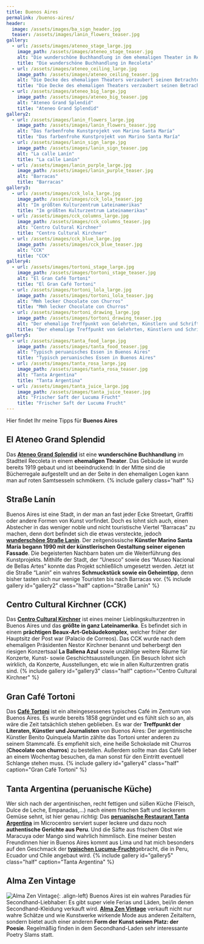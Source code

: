 ```yaml
---
title: Buenos Aires
permalink: /buenos-aires/
header:
  image: /assets/images/ba_sign_header.jpg
  teaser: /assets/images/lanin_flowers_teaser.jpg
gallery:
  - url: /assets/images/ateneo_stage_large.jpg
    image_path: /assets/images/ateneo_stage_teaser.jpg
    alt: "Die wunderschöne Buchhandlung in dem ehemaligen Theater in Recoleta"
    title: "Die wunderschöne Buchhandlung in Recoleta"
  - url: /assets/images/ateneo_ceiling_large.jpg
    image_path: /assets/images/ateneo_ceiling_teaser.jpg
    alt: "Die Decke des ehemaligen Theaters verzaubert seinen Betrachter."
    title: "Die Decke des ehemaligen Theaters verzaubert seinen Betrachter."
  - url: /assets/images/ateneo_big_large.jpg
    image_path: /assets/images/ateneo_big_teaser.jpg
    alt: "Ateneo Grand Splendid"
    title: "Ateneo Grand Splendid"
gallery2:
  - url: /assets/images/lanin_flowers_large.jpg
    image_path: /assets/images/lanin_flowers_teaser.jpg
    alt: "Das farbenfrohe Kunstprojekt von Marino Santa María"
    title: "Das farbenfrohe Kunstprojekt von Marino Santa María"
  - url: /assets/images/lanin_sign_large.jpg
    image_path: /assets/images/lanin_sign_teaser.jpg
    alt: "La calle Lanín"
    title: "La calle Lanín"
  - url: /assets/images/lanin_purple_large.jpg
    image_path: /assets/images/lanin_purple_teaser.jpg
    alt: "Barracas"
    title: "Barracas"
gallery3:
  - url: /assets/images/cck_lola_large.jpg
    image_path: /assets/images/cck_lola_teaser.jpg
    alt: "Im größten Kulturzentrum Lateinamerikas"
    title: "Im größten Kulturzentrum Lateinamerikas"
  - url: /assets/images/cck_columns_large.jpg
    image_path: /assets/images/cck_columns_teaser.jpg
    alt: "Centro Cultural Kirchner"
    title: "Centro Cultural Kirchner"
  - url: /assets/images/cck_blue_large.jpg
    image_path: /assets/images/cck_blue_teaser.jpg
    alt: "CCK"
    title: "CCK"
gallery4:
  - url: /assets/images/tortoni_stage_large.jpg
    image_path: /assets/images/tortoni_stage_teaser.jpg
    alt: "El Gran Café Tortoni"
    title: "El Gran Café Tortoni"
  - url: /assets/images/tortoni_lola_large.jpg
    image_path: /assets/images/tortoni_lola_teaser.jpg
    alt: "Mmh lecker Chocolate con Churros"
    title: "Mmh lecker Chocolate con Churros"
  - url: /assets/images/tortoni_drawing_large.jpg
    image_path: /assets/images/tortoni_drawing_teaser.jpg
    alt: "Der ehemalige Treffpunkt von Gelehrten, Künstlern und Schriftstellern in Buenos Aires"
    title: "Der ehemalige Treffpunkt von Gelehrten, Künstlern und Schriftstellern in Buenos Aires"
gallery5:
  - url: /assets/images/tanta_food_large.jpg
    image_path: /assets/images/tanta_food_teaser.jpg
    alt: "Typisch peruanisches Essen in Buenos Aires"
    title: "Typisch peruanisches Essen in Buenos Aires"
  - url: /assets/images/tanta_rosa_large.jpg
    image_path: /assets/images/tanta_rosa_teaser.jpg
    alt: "Tanta Argentina"
    title: "Tanta Argentina"
  - url: /assets/images/tanta_juice_large.jpg
    image_path: /assets/images/tanta_juice_teaser.jpg
    alt: "Frischer Saft der Lucuma Frucht"
    title: "Frischer Saft der Lucuma Frucht"
---
```


Hier findet Ihr meine Tipps für **Buenos Aires**

## El Ateneo Grand Splendid
Das [**Ateneo Grand Splendid**](https://turismo.buenosaires.gob.ar/es/atractivo/el-ateneo-grand-splendid) ist eine **wunderschöne Buchhandlung** im Stadtteil Recoleta in einem **ehemaligen Theater**. Das Gebäude ist wurde bereits 1919 gebaut und ist beeindruckend: In der Mitte sind die Bücherregale aufgestellt und an der Seite in den ehemaligen Logen kann man auf roten Samtsesseln schmökern.
{% include gallery class="half" %}

## Straße Lanín
Buenos Aires ist eine Stadt, in der man an fast jeder Ecke Streetart, Graffiti oder andere Formen von Kunst vorfindet.
Doch es lohnt sich auch, einen Abstecher in das weniger noble und nicht touristische Viertel “Barracas” zu machen, denn dort befindet sich die etwas versteckte, jedoch [**wunderschöne Straße Lanín**](https://turismo.buenosaires.gob.ar/es/atractivo/calle-lan%C3%ADn). 
Der zeitgenössische **Künstler Marino Santa María begann 1990 mit der künstlerischen Gestaltung seiner eigenen Fassade**. Die begeisterten Nachbarn baten um die Weiterführung des Kunstprojekts. Mithilfe der Stadt, der “Unesco” sowie des “Museo Nacional de Bellas Artes” konnte das Projekt schließlich umgesetzt werden. Jetzt ist die Straße “Lanín” ein wahres **Schmuckstück sowie ein Geheimtipp**, denn bisher tasten sich nur wenige Touristen bis nach Barracas vor. 
{% include gallery id="gallery2" class="half" caption="Straße Lanín" %}

## Centro Cultural Kirchner (CCK)
Das [**Centro Cultural Kirchner**](http://www.cck.gob.ar/) ist eines meiner Lieblingskulturzentren in Buenos Aires und das **größte in ganz Lateinamerika**. Es befindet sich in einem **prächtigen Beaux-Art-Gebäudekomplex**, welcher früher der Hauptsitz der Post war (Palacio de Correos). Das CCK wurde nach dem ehemaligen Präsidenten Nestor Kirchner benannt und beherbergt den riesigen Konzertsaal **La Ballena Azul** sowie unzählige weitere Räume für Konzerte, Kunst- sowie Geschichtsausstellungen. Ein Besuch lohnt sich wirklich, da Konzerte, Ausstellungen, etc wie in allen Kulturzentren gratis sind. 
{% include gallery id="gallery3" class="half" caption="Centro Cultural Kirchner" %}

## Gran Café Tortoni
Das [**Café Tortoni**](http://www.cafetortoni.com.ar/) ist ein alteingesessenes typisches Café im Zentrum von Buenos Aires. Es wurde bereits 1858 gegründet und es fühlt sich so an, als wäre die Zeit tatsächlich stehen geblieben. 
Es war der **Treffpunkt der Literaten, Künstler und Journalisten** von Buenos Aires: Der argentinische Künstler Benito Quinquela Martin zählte das Tortoni unter anderen zu seinem Stammcafé.
Es empfiehlt sich, eine heiße Schokolade mit Churros (**Chocolate con churros**) zu bestellen. 
Außerdem sollte man das Café lieber an einem Wochentag besuchen, da man sonst für den Eintritt eventuell Schlange stehen muss.
{% include gallery id="gallery4" class="half" caption="Gran Café Tortoni" %}

## Tanta Argentina (peruanische Küche)
Wer sich nach der argentinischen, recht fettigen und süßen Küche (Fleisch, Dulce de Leche, Empanadas,...) nach einem frischen Saft und leckerem Gemüse sehnt, ist hier genau richtig: Das [**peruanische Restaurant Tanta Argentina**](https://www.tanta.com.ar/) im Microcentro serviert super leckere und dazu noch **authentische Gerichte aus Peru**. Und die Säfte aus frischem Obst wie Maracuya oder Mango sind wahrlich himmlisch. Eine meiner besten Freundinnen hier in Buenos Aires kommt aus Lima und hat mich besonders auf den Geschmack der [**typischen Lucuma-Frucht**](https://en.wikipedia.org/wiki/Pouteria_lucuma)gebracht, die in Peru, Ecuador und Chile angebaut wird. 
{% include gallery id="gallery5" class="half" caption="Tanta Argentina" %}

## Alma Zen Vintage
![Alma Zen Vintage]({{"/assets/images/almazen_frida_small.jpg"}}){: .align-left}
Buenos Aires ist ein wahres Paradies für Secondhand-Liebhaber: Es gibt super viele Ferias und Läden, bei/in denen Secondhand-Kleidung verkauft wird. 
[**Alma Zen Vintage**](http://www.feriaalmazen.com.ar/) verkauft nicht nur wahre Schätze und wie Kunstwerke wirkende Mode aus anderen Zeitaltern, sondern bietet auch einer anderen **Form der Kunst seinen Platz: der Poesie**. Regelmäßig finden in dem Secondhand-Laden sehr interessante Poetry Slams statt.




